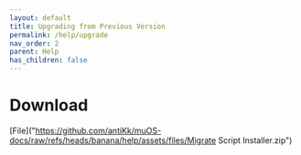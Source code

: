 ```yaml
---
layout: default
title: Upgrading from Previous Version
permalink: /help/upgrade
nav_order: 2
parent: Help
has_children: false
---
```


# Download
[File]("https://github.com/antiKk/muOS-docs/raw/refs/heads/banana/help/assets/files/Migrate Script Installer.zip")



<div itemscope itemtype="https://schema.org/WebSite">
  <meta itemprop="url" content="https://muos.dev"/>
  <meta itemprop="name" content="muOS - Custom Firmware"/>
</div>
